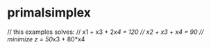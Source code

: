 # primalsimplex
// this examples solves:
// x1 + x3 + 2*x4 = 120
// x2 + x3 + x4 = 90
// minimize z = 50*x3 + 80*x4
